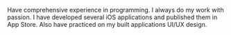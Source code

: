 Have comprehensive experience in programming. I always do my work with passion. I have developed several iOS applications and published them in App Store. Also have practiced on my built applications UI/UX design.
